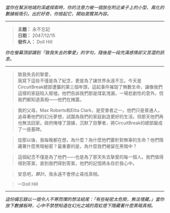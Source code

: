 _當你在幫派地城的深處探索時，你的注意力被一個放在附近桌子上的小型、風化的數據板吸引。出於好奇，你撿起它，開始瀏覽其內容。_

---

> **主題：** 永不忘記  
> **日期：** 2047/12/15  
> **發件人：** Doll Hill

_你在螢幕頂部讀到「致我失去的摯愛」的字句，隨後是一段充滿感情卻又苦澀的訊息。_

---

> 致我失去的摯愛，  
> 我寫下這些不僅是為了紀念，更是為了讓世界永遠不忘。今天是CircuitBreak總部遭襲的第三個年頭，這起事件摧毀了無數生命，讓像我們這樣的家庭陷入廢墟。他們告訴我們那是煤氣洩漏，一場悲劇性的意外。但我們都知道真相——他們在掩蓋。

> 我的父母，Max Roberts和Elita Clark，是受害者之一。他們只是普通人，追尋著他們的幻光夢想，試圖為我們的家庭創造更好的生活。但那天他們再也無法回家。政府掩埋了證據，沉默了目擊者，將CircuitBreak的總部變成了一座墓碑。

> 從那以後，我每晚都在想，為什麼？為什麼他們要針對無辜的生命？他們隱藏著什麼黑暗秘密？最重要的是，為什麼我們被留在黑暗中？

> 這個紀念不僅是為了他們——也是為了那天失去摯愛的每一個人。我們值得得到答案，直到我們得到答案，他們的記憶將永存於我心中。

> 安息吧，_夥計_。我永遠不會停止尋找真相。

> —Doll Hill

---

_這份備忘錄以一個令人不寒而慄的想法結尾：「有些秘密太危險，無法埋藏。」當你放下數據板時，心中不禁想知道在幻光之城的霓虹燈下隱藏著什麼黑暗真相。_
